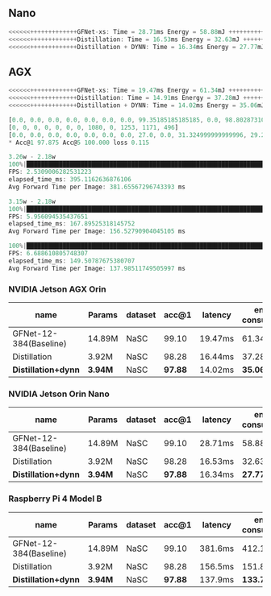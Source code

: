 
## Nano
```javascript
<<<<<<+++++++++++++GFNet-xs: Time = 28.71ms Energy = 58.88mJ +++++++++++++>>>>>>
<<<<<<+++++++++++++Distillation: Time = 16.53ms Energy = 32.63mJ +++++++++++++>>>>>>
<<<<<<+++++++++++++Distillation + DYNN: Time = 16.34ms Energy = 27.77mJ +++++++++++++>>>>>>
```
## AGX
```javascript
<<<<<<+++++++++++++GFNet-xs: Time = 19.47ms Energy = 61.34mJ +++++++++++++>>>>>>
<<<<<<+++++++++++++Distillation: Time = 14.91ms Energy = 37.28mJ +++++++++++++>>>>>>
<<<<<<+++++++++++++Distillation + DYNN: Time = 14.02ms Energy = 35.06mJ +++++++++++++>>>>>>
```

```javascript
[0.0, 0.0, 0.0, 0.0, 0.0, 0.0, 0.0, 99.35185185185185, 0.0, 98.80287310454908, 99.48761742100768, 88.50806451612904]
[0, 0, 0, 0, 0, 0, 0, 1080, 0, 1253, 1171, 496]
[0.0, 0.0, 0.0, 0.0, 0.0, 0.0, 0.0, 27.0, 0.0, 31.324999999999996, 29.275000000000002, 12.4]
* Acc@1 97.875 Acc@5 100.000 loss 0.115
```

```javascript
3.26w - 2.18w
100%|██████████████████████████████████████████████████████████████████████████████████████████████████████████████| 4000/4000 [26:20<00:00,  2.53it/s]
FPS: 2.5309006282531223
elapsed_time_ms: 395.1162636876106
Avg Forward Time per Image: 381.65567296743393 ms

3.15w - 2.18w
100%|██████████████████████████████████████████████████████████████████████████████████████████████████████████████| 4000/4000 [11:11<00:00,  5.96it/s]
FPS: 5.956094535437651
elapsed_time_ms: 167.89525318145752
Avg Forward Time per Image: 156.52790904045105 ms

100%|██████████████████████████████████████████████████████████████████████████████████████████████████████████████| 4000/4000 [09:58<00:00,  6.69it/s]
FPS: 6.688610805748307
elapsed_time_ms: 149.50787675380707
Avg Forward Time per Image: 137.98511749505997 ms
```
### NVIDIA Jetson AGX Orin
| name | Params | dataset | acc@1 | latency | energy consumption | improve |
| --- | --- | --- | --- | --- | --- | --- |
| GFNet-12-384(Baseline) | 14.89M | NaSC | 99.10 | 19.47ms | 61.34mJ | - |
| Distillation | 3.92M | NaSC | 98.28 | 16.44ms | 37.28mJ | 39.22% |
| **Distillation+dynn** | **3.94M** | NaSC | **97.88** | 14.02ms | **35.06mJ** | **42.84%** |

### NVIDIA Jetson Orin Nano
| name | Params | dataset | acc@1 | latency | energy consumption | improve |
| --- | --- | --- | --- | --- | --- | --- |
| GFNet-12-384(Baseline) | 14.89M | NaSC | 99.10 | 28.71ms | 58.88mJ | - |
| Distillation | 3.92M | NaSC | 98.28 | 16.53ms | 32.63mJ | 44.58% |
| **Distillation+dynn** | **3.94M** | NaSC | **97.88** | 16.34ms | **27.77mJ** | **52.83%** |

### Raspberry Pi 4 Model B
| name | Params | dataset | acc@1 | latency | energy consumption | improve |
| --- | --- | --- | --- | --- | --- | --- |
| GFNet-12-384(Baseline) | 14.89M | NaSC | 99.10 | 381.6ms | 412.12mJ | - |
| Distillation | 3.92M | NaSC | 98.28 | 156.5ms | 151.80mJ | 63.16% |
| **Distillation+dynn** | **3.94M** | NaSC | **97.88** | 137.9ms | **133.76mJ** | **67.54%** |

